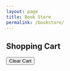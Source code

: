 ```yaml
---
layout: page
title: Book Store
permalink: /bookstore/
---
```


<style>
    .book-tile { margin: 10px; padding: 10px; border: 1px solid #ddd; display: inline-block; text-align: center; }
    .book-cover { width: 100px; height: auto; }
    .quantity-controls { margin-top: 5px; }
    .cart-container {
        max-width: 600px;
        margin: 20px auto;
        padding: 20px;
        background-color: #E8C4A4;
        border-radius: 8px;
        box-shadow: 0 4px 6px rgba(0, 0, 0, 0.1);
    }
    .cart-item {
        display: flex;
        justify-content: space-between;
        align-items: center;
        padding: 10px;
        background-color: #A57F5A;
        border: 1px solid #ddd;
        border-radius: 4px;
        margin-bottom: 10px;
    }
</style>

<div id="book-container"></div>
<h2>Shopping Cart</h2>
<div id="cartItems"></div>
<button id="clearCartButton">Clear Cart</button>

<script type="module">
    import { pythonURI, fetchOptions } from "{{site.baseurl}}/assets/js/api/config.js";

    document.addEventListener("DOMContentLoaded", function () {
        fetchBooks();
        fetchCartItems();
        document.getElementById("clearCartButton").addEventListener("click", clearCart);
    });

    function fetchBooks() {
        fetch(`${pythonURI}/api/wishlist/books`)
            .then(response => response.json())
            .then(books => {
                const bookContainer = document.getElementById("book-container");
                bookContainer.innerHTML = books.map(book => {
                    const price = (Math.random() * 10 + 5).toFixed(2);
                    return `
                        <div class="book-tile">
                            <img src="${book.cover_url}" alt="${book.title}" class="book-cover" />
                            <h3>${book.title}</h3>
                            <p>Price: $${price}</p>
                            <div class="quantity-controls">
                                <button onclick="updateQuantity('${book.title}', -1)">-</button>
                                <span id="quantity-${book.title}">0</span>
                                <button onclick="updateQuantity('${book.title}', 1)">+</button>
                            </div>
                            <button class="add-to-cart" data-title="${book.title}" data-price="${price}">Add to Cart</button>
                        </div>
                    `;
                }).join('');
                document.querySelectorAll(".add-to-cart").forEach(button => {
                    button.addEventListener("click", function() {
                        addToCart(this.dataset.title, this.dataset.price);
                    });
                });
            })
            .catch(error => console.error("Error fetching books:", error));
    }

    function fetchCartItems() {
        fetch(`${pythonURI}/api/cart`)
            .then(response => response.json())
            .then(data => {
                const cartItemsContainer = document.getElementById("cartItems");
                cartItemsContainer.innerHTML = "";
                if (data.items && data.items.length > 0) {
                    data.items.forEach(item => {
                        const cartItemDiv = document.createElement("div");
                        cartItemDiv.classList.add("cart-item");
                        cartItemDiv.innerHTML = `
                            <span>${item.title}</span>
                            <span>Price: $${item.price} | Quantity: ${item.quantity}</span>
                            <button class="delete-item" data-id="${item.id}">Remove</button>
                        `;
                        cartItemsContainer.appendChild(cartItemDiv);
                    });
                    document.querySelectorAll(".delete-item").forEach(button => {
                        button.addEventListener("click", function() {
                            deleteCartItem(this.dataset.id);
                        });
                    });
                } else {
                    cartItemsContainer.innerHTML = "<p>Your cart is empty.</p>";
                }
            })
            .catch(error => console.error("Error fetching cart items:", error));
    }

    window.updateQuantity = function(title, change) {
        const quantitySpan = document.getElementById(`quantity-${title}`);
        let currentQuantity = parseInt(quantitySpan.innerText);
        let newQuantity = Math.max(0, currentQuantity + change);
        quantitySpan.innerText = newQuantity;
    }

    window.addToCart = function(title, price) {
        price = parseFloat(price);
        const quantity = parseInt(document.getElementById(`quantity-${title}`).innerText);
        
        if (quantity > 0) {
            const data = { title, price, quantity };

            fetch(`${pythonURI}/api/cart`, {
                ...fetchOptions,
                method: "POST",
                headers: { "Content-Type": "application/json" },
                body: JSON.stringify(data)
            })
            .then(response => response.json())
            .then(data => {
                alert(data.message || "Book added to cart!");
                fetchCartItems();
            })
            .catch(error => console.error("Error adding book to cart:", error));
        } else {
            alert("Please select a quantity greater than zero before adding to the cart.");
        }
    }

    window.deleteCartItem = function(itemId) {
        fetch(`${pythonURI}/api/cart/${itemId}`, {
            ...fetchOptions,
            method: "DELETE",
        })
        .then(response => response.json())
        .then(data => {
            alert(data.message || "Item removed from cart.");
            fetchCartItems();
        })
        .catch(error => console.error("Error deleting cart item:", error));
    }

    window.clearCart = function() {
        fetch(`${pythonURI}/api/cart`, {
            ...fetchOptions,
            method: "DELETE",
        })
        .then(response => response.json())
        .then(data => {
            alert(data.message || "Cart cleared.");
            fetchCartItems();
        })
        .catch(error => console.error("Error clearing cart:", error));
    }
</script>
